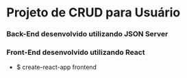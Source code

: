 # Projeto de CRUD para Usuário

### Back-End desenvolvido utilizando JSON Server

### Front-End desenvolvido utilizando React
- $ create-react-app frontend